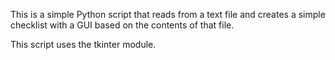 This is a simple Python script
that reads from a text file
and creates a simple checklist
with a GUI based on the contents of that file.

This script uses the tkinter module.